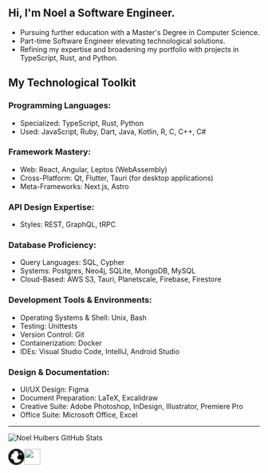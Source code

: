 ## Hi, I'm Noel a Software Engineer.

- Pursuing further education with a Master's Degree in Computer Science.
- Part-time Software Engineer elevating technological solutions.
- Refining my expertise and broadening my portfolio with projects in TypeScript, Rust, and Python.

## My Technological Toolkit

### Programming Languages:

- Specialized: TypeScript, Rust, Python
- Used: JavaScript, Ruby, Dart, Java, Kotlin, R, C, C++, C#

### Framework Mastery:

- Web: React, Angular, Leptos (WebAssembly)
- Cross-Platform: Qt, Flutter, Tauri (for desktop applications)
- Meta-Frameworks: Next.js, Astro

### API Design Expertise:

- Styles: REST, GraphQL, tRPC

### Database Proficiency:

- Query Languages: SQL, Cypher
- Systems: Postgres, Neo4j, SQLite, MongoDB, MySQL
- Cloud-Based: AWS S3, Tauri, Planetscale, Firebase, Firestore

### Development Tools & Environments:

- Operating Systems & Shell: Unix, Bash
- Testing: Unittests
- Version Control: Git
- Containerization: Docker
- IDEs: Visual Studio Code, IntelliJ, Android Studio

### Design & Documentation:

- UI/UX Design: Figma
- Document Preparation: LaTeX, Excalidraw
- Creative Suite: Adobe Photoshop, InDesign, Illustrator, Premiere Pro
- Office Suite: Microsoft Office, Excel

---

<img aling="left" alt="Noel Huibers GitHub Stats" src="https://github-readme-stats-noelhuibers.vercel.app/api?username=NoelHuibers&count_private=true&show_icons=true&hide_border=true&include_all_commits=true&theme=cobalt"/>

<p align="left">
    <a href ="https://huibers.io" target="_blank" rel="noreferrer">
            <img align="left" alt="huibers.io" width="32px" height="32px" src="https://raw.githubusercontent.com/iconic/open-iconic/master/svg/globe.svg"/>
    </a>
    <a href="https://www.linkedin.com/in/Huibers" target="_blank" rel="noreferrer"> 
            <img src="https://raw.githubusercontent.com/danielcranney/readme-generator/main/public/icons/socials/linkedin.svg" width="32" height="32" /> 
    </a>
</p>
